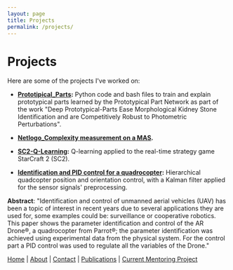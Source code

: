 ```yaml
---
layout: page
title: Projects
permalink: /projects/
---
```


# Projects

Here are some of the projects I've worked on:

- **[Prototipical_Parts](https://github.com/DanielF29/Prototipical_Parts):** Python code and bash files to train and explain prototypical parts learned by the Prototypical Part Network as part of the work "Deep Prototypical-Parts Ease Morphological Kidney Stone Identification and are Competitively Robust to Photometric Perturbations".

- **[Netlogo_Complexity measurement on a MAS](https://github.com/DanielF29/Netlogo_Complexity-measurement-on-a-MAS).**

- **[SC2-Q-Learning](https://github.com/DanielF29/SC2-Q-Learning):** Q-learning applied to the real-time strategy game StarCraft 2 (SC2).

- **[Identification and PID control for a quadrocopter](https://ieeexplore.ieee.org/abstract/document/6808571):** Hierarchical quadcopter position and orientation control, with a Kalman filter applied for the sensor signals' preprocessing. 

__Abstract__: "Identification and control of unmanned aerial vehicles (UAV) has been a topic of interest in recent years due to several applications they are used for, some examples could be: surveillance or cooperative robotics. This paper shows the parameter identification and control of the AR Drone®, a quadrocopter from Parrot®; the parameter identification was achieved using experimental data from the physical system. For the control part a PID control was used to regulate all the variables of the Drone." 

[Home](/) | [About](/about) | [Contact](/contact) | [Publications](/publications) | [Current Mentoring Project](/current_mentoring_project) 
